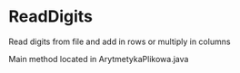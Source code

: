# ReadDigits
Read digits from file and add in rows or multiply in columns

Main method located in ArytmetykaPlikowa.java

